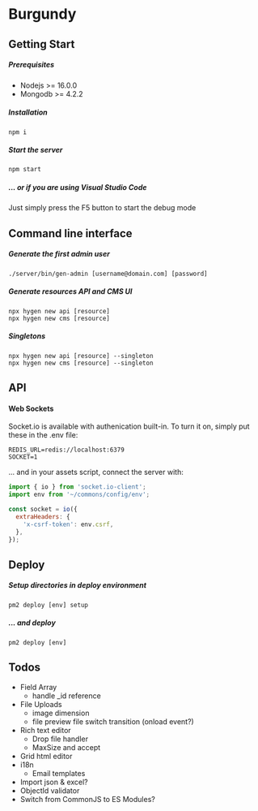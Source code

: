 # Burgundy

## Getting Start
##### Prerequisites
- Nodejs >= 16.0.0
- Mongodb >= 4.2.2

##### Installation
```shell
npm i
```
##### Start the server
```shell
npm start
```
##### ... or if you are using Visual Studio Code
Just simply press the F5 button to start the debug mode

## Command line interface
##### Generate the first admin user
```shell
./server/bin/gen-admin [username@domain.com] [password]
```

##### Generate resources API and CMS UI
```shell
npx hygen new api [resource]
npx hygen new cms [resource]
```
##### Singletons
```shell
npx hygen new api [resource] --singleton
npx hygen new cms [resource] --singleton
```
## API
#### Web Sockets
Socket.io is available with authenication built-in.
To turn it on,  simply put these in the .env file:
```env
REDIS_URL=redis://localhost:6379
SOCKET=1
```
... and in your assets script, connect the server with:
```js
import { io } from 'socket.io-client';
import env from '~/commons/config/env';

const socket = io({
  extraHeaders: {
    'x-csrf-token': env.csrf,
  },
});
```
## Deploy
##### Setup directories in deploy environment
```shell
pm2 deploy [env] setup
```

##### ... and deploy
```shell
pm2 deploy [env]
```

## Todos
- Field Array
    - handle _id reference
- File Uploads
    - image dimension
    - file preview file switch transition (onload event?)
- Rich text editor
    - Drop file handler
    - MaxSize and accept
- Grid html editor
- i18n
    - Email templates
- Import json & excel?
- ObjectId validator
- Switch from CommonJS to ES Modules?